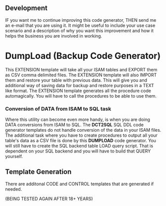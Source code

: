## Development
IF you want me to continue improving this code generator, THEN send me an e-mail that you are using it.
 It might be useful to include your use case scenario and a description of why you want this improvement and how it helps the business you are involved in working.
 
# DumpLoad (Backup Code Generator)
This EXTENSION template will take all your ISAM tables and EXPORT them as CSV comma delimited files.
 The EXTENSION template will also IMPORT them and restore your table with previous data. This will give you
 and additional way of saving data for backup and restore purposes in a TEXT like format.
 The EXTENSION template generates all the procedure code automagically.
 You will have to call the procedures to be able to use them.

### Conversion of DATA from ISAM to SQL task
Where this utility can become even more handy, is when you are doing DATA conversions from ISAM to SQL.
 The **DCT2SQL** SQL DDL code generator templates do not handle conversion of the data in your ISAM files.
 The additional task where you have to create procedures to output all your table's data as a CSV file is done by this **DUMPLOAD** code generator.
 You will still have to create the SQL backend table LOAD query script. That is dependent on your SQL
 backend and you will have to build that QUERY yourself.

## Template Generation 
There are additonal CODE and CONTROL templates that are generated if needed.

(BEING TESTED AGAIN AFTER 18+ YEARS)